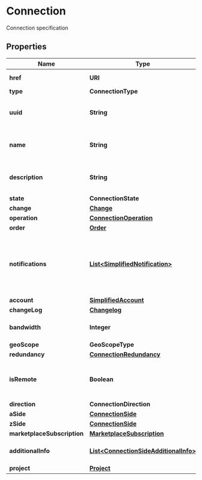 

# Connection

Connection specification

## Properties

| Name | Type | Description | Notes |
|------------ | ------------- | ------------- | -------------|
|**href** | **URI** | Connection URI |  [optional] [readonly] |
|**type** | **ConnectionType** |  |  |
|**uuid** | **String** | Equinix-assigned connection identifier |  [optional] |
|**name** | **String** | Customer-provided connection name |  |
|**description** | **String** | Customer-provided connection description |  [optional] |
|**state** | **ConnectionState** |  |  [optional] |
|**change** | [**Change**](Change.md) |  |  [optional] |
|**operation** | [**ConnectionOperation**](ConnectionOperation.md) |  |  [optional] |
|**order** | [**Order**](Order.md) |  |  [optional] |
|**notifications** | [**List&lt;SimplifiedNotification&gt;**](SimplifiedNotification.md) | Preferences for notifications on connection configuration or status changes |  [optional] |
|**account** | [**SimplifiedAccount**](SimplifiedAccount.md) |  |  [optional] |
|**changeLog** | [**Changelog**](Changelog.md) |  |  [optional] |
|**bandwidth** | **Integer** | Connection bandwidth in Mbps |  |
|**geoScope** | **GeoScopeType** |  |  [optional] |
|**redundancy** | [**ConnectionRedundancy**](ConnectionRedundancy.md) |  |  [optional] |
|**isRemote** | **Boolean** | Connection property derived from access point locations |  [optional] |
|**direction** | **ConnectionDirection** |  |  [optional] |
|**aSide** | [**ConnectionSide**](ConnectionSide.md) |  |  |
|**zSide** | [**ConnectionSide**](ConnectionSide.md) |  |  |
|**marketplaceSubscription** | [**MarketplaceSubscription**](MarketplaceSubscription.md) |  |  [optional] |
|**additionalInfo** | [**List&lt;ConnectionSideAdditionalInfo&gt;**](ConnectionSideAdditionalInfo.md) | Connection additional information |  [optional] |
|**project** | [**Project**](Project.md) |  |  [optional] |



